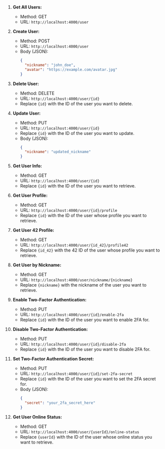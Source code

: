1. **Get All Users:**

   - Method: GET
   - URL: `http://localhost:4000/user`

2. **Create User:**

   - Method: POST
   - URL: `http://localhost:4000/user`
   - Body (JSON):
     ```json
     {
       "nickname": "john_doe",
       "avatar": "https://example.com/avatar.jpg"
     }
     ```

3. **Delete User:**

   - Method: DELETE
   - URL: `http://localhost:4000/user/{id}`
   - Replace `{id}` with the ID of the user you want to delete.

4. **Update User:**

   - Method: PUT
   - URL: `http://localhost:4000/user/{id}`
   - Replace `{id}` with the ID of the user you want to update.
   - Body (JSON):
     ```json
     {
       "nickname": "updated_nickname"
     }
     ```

5. **Get User Info:**

   - Method: GET
   - URL: `http://localhost:4000/user/{id}`
   - Replace `{id}` with the ID of the user you want to retrieve.

6. **Get User Profile:**

   - Method: GET
   - URL: `http://localhost:4000/user/{id}/profile`
   - Replace `{id}` with the ID of the user whose profile you want to retrieve.

7. **Get User 42 Profile:**

   - Method: GET
   - URL: `http://localhost:4000/user/{id_42}/profile42`
   - Replace `{id_42}` with the 42 ID of the user whose profile you want to retrieve.

8. **Get User by Nickname:**

   - Method: GET
   - URL: `http://localhost:4000/user/nickname/{nickname}`
   - Replace `{nickname}` with the nickname of the user you want to retrieve.

9. **Enable Two-Factor Authentication:**

   - Method: PUT
   - URL: `http://localhost:4000/user/{id}/enable-2fa`
   - Replace `{id}` with the ID of the user you want to enable 2FA for.

10. **Disable Two-Factor Authentication:**

    - Method: PUT
    - URL: `http://localhost:4000/user/{id}/disable-2fa`
    - Replace `{id}` with the ID of the user you want to disable 2FA for.

11. **Set Two-Factor Authentication Secret:**

    - Method: PUT
    - URL: `http://localhost:4000/user/{id}/set-2fa-secret`
    - Replace `{id}` with the ID of the user you want to set the 2FA secret for.
    - Body (JSON):
      ```json
      {
        "secret": "your_2fa_secret_here"
      }
      ```

12. **Get User Online Status:**

    - Method: GET
    - URL: `http://localhost:4000/user/{userId}/online-status`
    - Replace `{userId}` with the ID of the user whose online status you want to retrieve.
